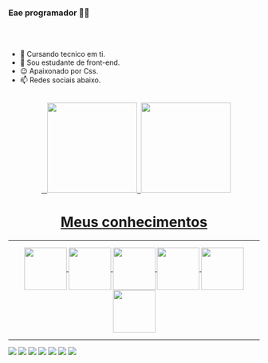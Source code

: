 ### Eae programador 👋🏻
<br>
<br>

- 📕 Cursando tecnico em ti.  
- 📘 Sou estudante de front-end.
- 😉 Apaixonado por Css.
- 📫 Redes sociais abaixo.

<br>


<div align="center">  <a href="https://github.com/GabrielSSB123">  
<img height="180em" src="https://github-readme-stats.vercel.app/api?username=GabrielSSB123&show_icons=true&theme=algolia&include_all_commits=true&count_private=true"/> 
<img height="180em" src="https://github-readme-stats.vercel.app/api/top-langs/?username=GabrielSSB123&layout=compact&langs_count=7&theme=algolia"/>
</div>
<h1 align="center">Meus conhecimentos</h1>
<hr>
<div style:"display:inline-block" align="center"> 
<img align="center" width="85" heigth="85"src="https://cdn.jsdelivr.net/gh/devicons/devicon/icons/html5/html5-original.svg" />
<img align="center" width="85" heigth="85"src="https://cdn.jsdelivr.net/gh/devicons/devicon/icons/css3/css3-original.svg" />
<img align="center" width="85" heigth="85"src="https://cdn.jsdelivr.net/gh/devicons/devicon/icons/javascript/javascript-original.svg" />
<img align="center" width="85" heigth="85"src="https://cdn.jsdelivr.net/gh/devicons/devicon/icons/csharp/csharp-original.svg" />
<img align="center" width="85" heigth="85"src="https://cdn.jsdelivr.net/gh/devicons/devicon/icons/photoshop/photoshop-plain.svg" />
<img align="center" width="85" heigth="85"src="https://cdn.jsdelivr.net/gh/devicons/devicon/icons/mysql/mysql-original.svg" />
</div>
<hr>
 <a href=""><img src="https://img.shields.io/badge/LinkedIn-0077B5?style=for-the-badge&logo=linkedin&logoColor=white"></img></a>
 <a href=""><img src="https://img.shields.io/badge/Twitter-1DA1F2?style=for-the-badge&logo=twitter&logoColor=white"></img></a>
 <a href=""><img src="https://img.shields.io/badge/PlayStation-003791?style=for-the-badge&logo=playstation&logoColor=white"></img></a>
 <a href=""><img src="https://img.shields.io/badge/Epic%20Games-313131?style=for-the-badge&logo=Epic%20Games&logoColor=white"></img></a>
 <a href=""><img src="https://img.shields.io/badge/Steam-000000?style=for-the-badge&logo=steam&logoColor=white"></img></a>
 <a href=""><img src="https://img.shields.io/badge/Xbox-107C10?style=for-the-badge&logo=xbox&logoColor=white"></img></a>
 <a href=""><img src="https://img.shields.io/badge/Gmail-D14836?style=for-the-badge&logo=gmail&logoColor=white"></img></a>





